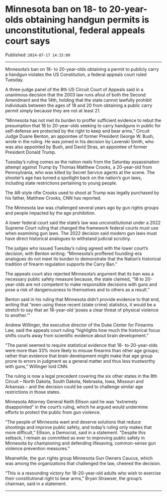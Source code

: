 # Minnesota ban on 18- to 20-year-olds obtaining handgun permits is unconstitutional, federal appeals court says

Published :`2024-07-17 14:15:09`

---

Minnesota’s ban on 18- to 20-year-olds obtaining a permit to publicly carry a handgun violates the US Constitution, a federal appeals court ruled Tuesday.

A three-judge panel of the 8th US Circuit Court of Appeals said in a unanimous decision that the 2003 law runs afoul of both the Second Amendment and the 14th, holding that the state cannot lawfully prohibit individuals between the ages of 18 and 20 from obtaining a public carry permit simply because they are not at least 21.

“Minnesota has not met its burden to proffer sufficient evidence to rebut the presumption that 18 to 20-year-olds seeking to carry handguns in public for self-defense are protected by the right to keep and bear arms,” Circuit Judge Duane Benton, an appointee of former President George W. Bush, wrote in the ruling. He was joined in his decision by Lavenski Smith, who was also appointed by Bush, and David Stras, an appointee of former President Donald Trump.

Tuesday’s ruling comes as the nation reels from the Saturday assassination attempt against Trump by Thomas Matthew Crooks, a 20-year-old from Pennsylvania, who was killed by Secret Service agents at the scene. The shooter’s age has turned a spotlight back on the nation’s gun laws, including state restrictions pertaining to young people.

The AR-style rifle Crooks used to shoot at Trump was legally purchased by his father, Matthew Crooks, CNN has reported.

The Minnesota law was challenged several years ago by gun rights groups and people impacted by the age prohibition.

A lower federal court said the state’s law was unconstitutional under a 2022 Supreme Court ruling that changed the framework federal courts must use when examining gun laws. The 2022 decision said modern gun laws must have direct historical analogues to withstand judicial scrutiny.

The judges who issued Tuesday’s ruling agreed with the lower court’s decision, with Benton writing: “Minnesota’s proffered founding-era analogues do not meet its burden to demonstrate that the Nation’s historical tradition of firearm regulation supports the Carry Ban.”

The appeals court also rejected Minnesota’s argument that its ban was a necessary public safety measure because, the state claimed, “18 to 20-year-olds are not competent to make responsible decisions with guns and pose a risk of dangerousness to themselves and to others as a result.”

Benton said in his ruling that Minnesota didn’t provide evidence to that end, writing that “even using these recent (state crime) statistics, it would be a stretch to say that an 18-year-old ‘poses a clear threat of physical violence to another.’”

Andrew Willinger, the executive director of the Duke Center for Firearms Law, said the appeals court ruling “highlights how much the historical focus shifts courts away from scientific evidence about brain development.”

“The panel seemed to require statistical evidence that 18- to-20-year-olds were more than 33% more likely to misuse firearms than other age groups; rather than evidence that brain development might make that age group prone to errors in judgment as a general matter and thus less trustworthy with guns,” Willinger told CNN.

The ruling is now a legal precedent covering the six other states in the 8th Circuit – North Dakota, South Dakota, Nebraska, Iowa, Missouri and Arkansas – and the decision could be used to challenge similar age restrictions in those states.

Minnesota Attorney General Keith Ellison said he was “extremely disappointed” in the court’s ruling, which he argued would undermine efforts to protect the public from gun violence.

“The people of Minnesota want and deserve solutions that reduce shootings and improve public safety, and today’s ruling only makes that more difficult,” Ellison, a Democrat, said in a statement. “Despite this setback, I remain as committed as ever to improving public safety in Minnesota by championing and defending lifesaving, common-sense gun violence prevention measures.”

Meanwhile, the gun rights group Minnesota Gun Owners Caucus, which was among the organizations that challenged the law, cheered the decision.

“This is a resounding victory for 18-20-year-old adults who wish to exercise their constitutional right to bear arms,” Bryan Strawser, the group’s chairman, said in a statement.

---


